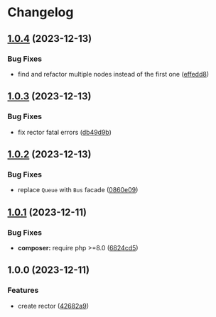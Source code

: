 # Changelog

## [1.0.4](https://github.com/remarkablemark/rector-laravel-service-mocking/compare/v1.0.3...v1.0.4) (2023-12-13)


### Bug Fixes

* find and refactor multiple nodes instead of the first one ([effedd8](https://github.com/remarkablemark/rector-laravel-service-mocking/commit/effedd8398cd9afc19ab440de5a99a3e82df85e6))

## [1.0.3](https://github.com/remarkablemark/rector-laravel-service-mocking/compare/v1.0.2...v1.0.3) (2023-12-13)


### Bug Fixes

* fix rector fatal errors ([db49d9b](https://github.com/remarkablemark/rector-laravel-service-mocking/commit/db49d9b4d029e01d2327c7bb5a01205dc29b75e9))

## [1.0.2](https://github.com/remarkablemark/rector-laravel-service-mocking/compare/v1.0.1...v1.0.2) (2023-12-13)


### Bug Fixes

* replace `Queue` with `Bus` facade ([0860e09](https://github.com/remarkablemark/rector-laravel-service-mocking/commit/0860e09f52272b9aef6094e412b5738803e84754))

## [1.0.1](https://github.com/remarkablemark/rector-laravel-service-mocking/compare/v1.0.0...v1.0.1) (2023-12-11)


### Bug Fixes

* **composer:** require php &gt;=8.0 ([6824cd5](https://github.com/remarkablemark/rector-laravel-service-mocking/commit/6824cd5e5e8354176c4c5cc5d4ac0fe8d2c14acc))

## 1.0.0 (2023-12-11)


### Features

* create rector ([42682a9](https://github.com/remarkablemark/rector-laravel-service-mocking/commit/42682a94ce1ee1e9964e3ee87c590ff1b04abdd7))
